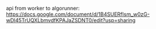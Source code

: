 api from worker to algorunner: https://docs.google.com/document/d/1B4SUERfIsm_w0zG-wDl45TrUQXLbmvdfKPAJaZSDNT0/edit?usp=sharing